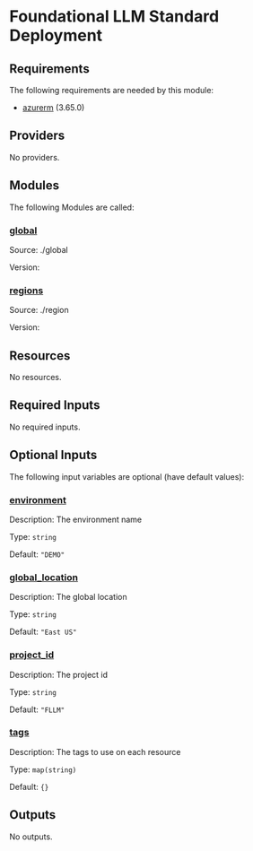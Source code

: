 # Foundational LLM Standard Deployment

<!-- BEGIN_TF_DOCS -->
## Requirements

The following requirements are needed by this module:

- <a name="requirement_azurerm"></a> [azurerm](#requirement\_azurerm) (3.65.0)

## Providers

No providers.

## Modules

The following Modules are called:

### <a name="module_global"></a> [global](#module\_global)

Source: ./global

Version:

### <a name="module_regions"></a> [regions](#module\_regions)

Source: ./region

Version:

## Resources

No resources.

## Required Inputs

No required inputs.

## Optional Inputs

The following input variables are optional (have default values):

### <a name="input_environment"></a> [environment](#input\_environment)

Description: The environment name

Type: `string`

Default: `"DEMO"`

### <a name="input_global_location"></a> [global\_location](#input\_global\_location)

Description: The global location

Type: `string`

Default: `"East US"`

### <a name="input_project_id"></a> [project\_id](#input\_project\_id)

Description: The project id

Type: `string`

Default: `"FLLM"`

### <a name="input_tags"></a> [tags](#input\_tags)

Description: The tags to use on each resource

Type: `map(string)`

Default: `{}`

## Outputs

No outputs.
<!-- END_TF_DOCS -->